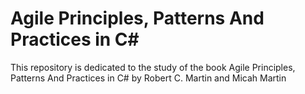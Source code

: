 # Agile Principles, Patterns And Practices in C#
This repository is dedicated to the study of the book Agile Principles, Patterns And Practices in C# by Robert C. Martin and Micah Martin
